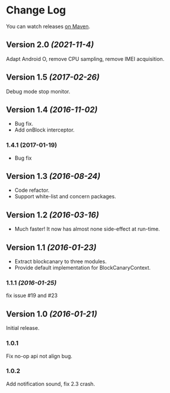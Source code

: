 # Change Log

You can watch releases [on Maven](https://oss.sonatype.org/content/groups/public/com/github/markzhai/).

## Version 2.0 *(2021-11-4)*

Adapt Android O, remove CPU sampling, remove IMEI acquisition.

## Version 1.5 *(2017-02-26)*

Debug mode stop monitor.

## Version 1.4 *(2016-11-02)*

- Bug fix.
- Add onBlock interceptor.

### 1.4.1 (2017-01-19)

- Bug fix

## Version 1.3 *(2016-08-24)*

- Code refactor.
- Support white-list and concern packages.

## Version 1.2 *(2016-03-16)*

- Much faster! It now has almost none side-effect at run-time.

## Version 1.1 *(2016-01-23)*

- Extract blockcanary to three modules.
- Provide default implementation for BlockCanaryContext.

### 1.1.1 *(2016-01-25)*
fix issue #19 and #23

## Version 1.0 *(2016-01-21)*

Initial release.

### 1.0.1
Fix no-op api not align bug.

### 1.0.2
Add notification sound, fix 2.3 crash.

